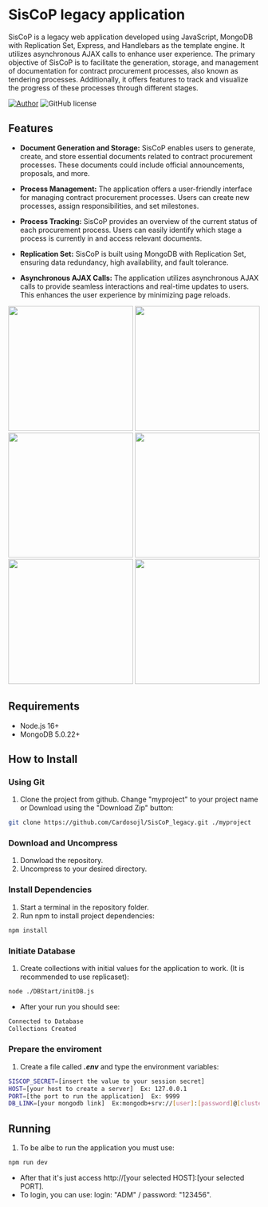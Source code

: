 # SisCoP legacy application
SisCoP is a legacy web application developed using JavaScript, MongoDB with Replication Set, Express, and Handlebars as the template engine. It utilizes asynchronous AJAX calls to enhance user experience. The primary objective of SisCoP is to facilitate the generation, storage, and management of documentation for contract procurement processes, also known as tendering processes. Additionally, it offers features to track and visualize the progress of these processes through different stages.

[![Author](http://img.shields.io/badge/author-@Cardosojl-blue.svg)](https://www.linkedin.com/in/jorge-luiz-cardoso-215914235/) ![GitHub license](https://img.shields.io/github/license/maitraysuthar/rest-api-nodejs-mongodb.svg)

## Features

+ **Document Generation and Storage:** SisCoP enables users to generate, create, and store essential documents related to contract procurement processes. These documents could include official announcements, proposals, and more.

+ **Process Management:** The application offers a user-friendly interface for managing contract procurement processes. Users can create new processes, assign responsibilities, and set milestones.

+ **Process Tracking:** SisCoP provides an overview of the current status of each procurement process. Users can easily identify which stage a process is currently in and access relevant documents.

+ **Replication Set:** SisCoP is built using MongoDB with Replication Set, ensuring data redundancy, high availability, and fault tolerance.

+ **Asynchronous AJAX Calls:** The application utilizes asynchronous AJAX calls to provide seamless interactions and real-time updates to users. This enhances the user experience by minimizing page reloads.

<div style="display: inline">
<img src="https://lh3.googleusercontent.com/pw/ADCreHcGiQrhZW2sR8bJH1992dZ-hQ12weM1pGhlRxBS0Wm-AQ9PLrvvr12TJYpEl6aqULX8KR10_MLuRSPSkDDaKzcy2V4y3A-rpRxofWlWEmtrwVxtigPw2x9h3wqjjpfNtwPBJvEJ3QBqyU3rCygoOEScsNGy2qwoAHdMiJUPFk7YeLbWfGBVc9g63U04X7aRJydpzR20_TK2Kc4RWUMSVOZ2dRBqFpb2bePNpXKUMiBRVa8V8btZtVYmwy-wi2ybMm5rZAxfpVvUc5gP9IeQ-wRpCUGtt17575vN5mMRQTFwZFtGCxF0SCrSsm_Yvk_e-M_4FdUardmn9AV3EqDxnGMH4rrhjU2wrpo-jJFhtP2pga62a12CnDfE9lyRUs3kkZobPSEOUAUNQhCuMUTygGtV10UPJDgiqkxkQCR4NQEEtZWsNuvWCe2xARed7sm7QoXk-qNSZwpFwY14srSHcwx9YmE4YSYwKIKFL_xgIIt-NPq0s1-n_mLXV1rWEY7k2rj8ZhQSmRs4StLnhFdzdeSYb2HX58MsrulNP3F-unEsDgWgT6dfP2OnPhhmSx_esL4DJbEfOltWZz76lPwjRzQv9fcrQOQkvQuthBGLlXyWE8_Tv2J77qggYRG4acC3a4TQZ7PO9vbqSXHrDR8uYRCqAAlM5eugr9XD9Ks55n_DPZ2z7U3ZNTR_Bz9aAjhrBY2jNLOpFwdvsjhM_buSYIL8633oxDH3qjLnmPGnr8U0DyQklpGB80gGJa6xJZi8rSVPc1zI5owbTBTX4bgcZt7t0C_CZv3BrZl5KjUq9yG7REebGAiPiHY5R5-Hd3N0LP7q3oIsZSqgdvHbu6TtCfR4i88_w9r-DCV3ZpmbNDsKiWZ0HwSQR9_YzcLtcI_Xi8c-w8gBKRfOGu25GLQpsgrjctlQ2bdTgcxF_HTwGa0UmE9PVuQ=w1697-h924-s-no?authuser=1" width="250px" />
<img src="https://lh3.googleusercontent.com/pw/ADCreHeuqjitMklQ6c-zCj6ORxSbfZJi_-FcdFO73Lkbv4qLoLn24x6D8FhMUjcCgUIwywfa6_LdoT52H99wA8lXQviC2HjXu6nXq9AqoWMdCKauDa50w60Di7s-75V5HAd08YJM8ZMVx7FTzIa3t4FHPTsamMTprAWRubQlZ19wli4lH5fnL0DJ2ahjvAXCIL9jO7l4XHspxFY_eTiXl--y2z47ZPLGMt_ijNoEz8VdbJAukh78zN6DY_RsV2jMfXEJu7rwc8BQCfBBHcYlWOHjHczYPG4D8wM0Fy_ewTE74RAaQrw7VT3EsD0fpiMhKXFBE4bqIt-CUZpXeMbiRSRmWwsZxqa9LgilCUtfGN3v2fMY54aoJ_HBXfg83SC2E19plsHPsEzfntk5UzpcZ6N5fksAtIbTPM7RU37096nmH-v8YYjupK29NC3T0c1_qQSNpzdZtPxrmCeAgsjpsYX7sGW9_vNVsccxgq2YWd6FDX9w2wjqH4Uzywhhf76dsP41QMakfvOtTnhH0AcViKxFmNoSwfPi5cgLcRbuANc-ummihOoGbM18Q6yAiAG7ckojZESCd99N09wsdODWwjdEOVN31d21E6i8cKi6L_BMT-uItDfIsQtoyq1FJyGNfF9vK9QAJqnqUJyVksg5mE7W3TRWwsTOzQeiTJYEr2f0V8C60SgEY_tf9XOWNO-SBi_G6qZjDrHepNgfqRr_2Ci0hGCCIkYm7RXcBsMpasP_XwN1pCYm7NWpktsWyZ8R2z7zh44rpY8-u0mYb7_DkJlTmGEPWla8icWyeVHLtADtXHViBKpxbw4NngsrhUUrFp6eMMqxTOq3EKACNX9-fM2KDs7XiikPR3SqlzStAGXqnyL2axruM0Y4vqMPrB6lwCxno5LtbUcPhZwsbZA55R_UuTaaGXwI-oh7N423NP1sPYtijUNlyR0=w1702-h924-s-no?authuser=1" width="250px" />  
</div>
<div style="display: inline">
<img src="https://lh3.googleusercontent.com/pw/ADCreHdQVFZQvAHQin4TMN2r5IJkuXeHCf_KKwXrGPoDyZXqSmAInusuv2uxgt910fVVygV4BjU13q1GIqnCWWmgYJ5J_g6546-j2sWPGQ-hVCeqIg4uR2cjztDilZra14PR2TId8EqXKO-mldsgSJgmWr4Ao4JWNWiLHyodrNDMRqTSKrVGandRdSRc53LeEiAKeurpzx0avIskNB5qp-5pS-XHdLF0e6jIvHTw5rAqzKxMNRq8ixMkBqUWZ16YKi2MZTdbkH6ksOxx1sM3_1Ad9h_aaxt-MMPLqLxIqGAqRtdtOMjw9ta7Dp8s68EJjhfcLFGIejojTeFhgnfAnPtZPzMIZxIg2VwuJTSEu0FZgHmDfqryoxzNTwjyt7V2M_5NYGVt99Qe10m3fZMNm-C1PPL0lXnxlzM22CMs2ijchHwI1R2fMJZYbdyTGsl9YqCs9fgmmiLu_i7Arae009noDxv6Zdoa3hOiZBpIxXd54F9mjjFqgmMi55bNOro1tOwK4xfElIHMtle_jJi_5jp1ytj6KYshz0rh9f60cUPvdDrafsEH6QqfFf4_UIYbdzAlx74eMR7qZhPMqex5Inxog5OtsknjoLftlLEE0BORIVtqbyf9JIhpxZ1InZDf58ZBKGWZopQOFW_QexOPB0MIs5qxBoDaI30a4Zmi9KAVHAljzQG4rRwWNN-t5fniBgD-7o7VcUOe8aF05iqQk-5ZivkbciQxv401PFU7sBeWLW6Nzx8VySym4G9dnXzoJbBfv9gOjywBI3k7K0_pubmAW-4cQOIL_XKLtYXvY5enH1OD8cbQQYX8NATjKNpsKG5T0jGRI0pPKA06tXr37BBO-Z4zvem6ZjTU39R2CUgdDTcLeTdhu1uXPdg89z0qe8sS1K4GTWOs06S7ecQTCCCBAZneusj9mIikJjsAbGzxPKiZsSyLhng=w1702-h924-s-no?authuser=1" width="250px" />
<img src="https://lh3.googleusercontent.com/pw/ADCreHc9Bi7eCHjUSbG_j9bZtPsBY93MkF9AXDIYc4ffW28hVHeMRZfYKoim86353LvKAHVhvwuRatcZQ7ynP5kxSWn-_-n7aF0OgcVnxqXkrofg8wXk1S34aKfccRGSDIo80SHsZWBObuhcuCzs0Dm0DgKOZjNMClElC5z_kDsu2q1GYaxe6tWa79BMQNJWn6ZN-pM_P43KPfPvOH9HhXjIL2v7KCgVg9BHsL53x6cSktF4osx7uX9OS8a1SWLbFnWU_vgSQPajZbNlIy-v8vW7IUN7lMb3MLPlY9-A13MTZ8rEzg5MPi35pQoxDMKQcR2AGK3aEfB16s5PrkpiY06yJE0txn99wOZ0sWifMMAy9TJKI2Y9vp0c5bQu1jfAsvlm_HeDwjcfVK58idFUszKNM1uf5pygTLyoOzVnOvOq9Y-dAykvZL6E1w22PfDtL1c-DlmKv_RZZRh9WHrY2fs07EReifhPpvK0pe6Yf1e1kYqSa1df0FaraFIi0kGuwiFrvxkkFnDW_8LaPkso054lwFkPuO9r1ewKIrNP-drrxy8W7zEz8Aq3OXm0zNRMkMeMZCDVeGcYQnrjOrlGQhMBhqK20YgqK1soxPn9HsNPM7qKEAcMj2wlfdUxhG9q7tyryyuacvQ9bIDIWVQQm421bwgZWBzv-9f4tl1-YGGypQbIE6eqG0clNV6VMzFmo8eQyURRyp-bb-98vfOIro0nYrzGNVtgn5T1Lbmf3kT0dERPgvpp5gn2xnn63xQNYgHkgEaZVgtuOP8lkBgSAcRJ6xLkl_Yzy9a-8JoCEd_8DMRCEoq6oZy_bw31QTsmtiWRqpsDGEdAWewK-cAn7sRINnYZGJgvYe1LUW37i_r07s4U7Iu7wD6YPY_CdHp6zlXfwm7Yhjfnv_eUzYscslYBnAUMF3oX0Acfw5XhumIQiMACUC70Eo8=w1695-h924-s-no?authuser=1" width="250px" />  
</div>
<div style="display: inline">
<img src="https://lh3.googleusercontent.com/pw/ADCreHeIGLn3mKR_duFb3lTDYbLUu76H__HYmdrDs3dbLoFjXDDhVS1GKn6EPZwlUMVl04-o6dv4APjyVRhFTqfT_IUtMKGMkDPsPVO_LaX3bvoyNFrS8-4Mupr1x2ZT09t4LqUt8AfjsnyRd6CTuQvioh68PcGI80FFeo-xfdRCtKOm5f3XqXidQ3-2sKztsZ1MoJqKaNrmnTYUbYEb0ofnHvmN26fuAonnWphx7zaY7uHZiqdeE33HDZ_h_8UeiQqIppCMJ6LZCGNc4f9fr0i1zz5e6QXMPDtQsq93m3c9Lz92D6IXDvfefa6O3wydH6A2KQZFUc2DBDjlph1Wx8czrsu3ZXBY5MYedjEPtCbbLyqKbYOk7zsGNhRHkS0A2MZ-xQ9_2hl6pFR8HOdtnLqCO58aS-RFVd9h_kIvowSC7evDDGOuCeKPNCl0m-5977s2ZbI-LpNZGKu9qF_oFnAcn4M2Rb9LOb6KC-5jGSYwu0hg907GRTW40FGNz4KiSl9XF1XCVguSuBXaubs0ZsMdpZsJFq-xnnR7W6UEMEGEh91A8paTe1--oXYotEmg4fHs1D5jM66wnP_AXqALCQlFrq4d8Ti4raGYs4INoHZNtJWluJkjDSBw0dICMGZCSJ6C7QoNh1YuMKDl2X8845K2RWmo3kPHcwuhzD_3BBLsZt6X_X0zZHrwFl9kWk5wDXRHde7bm7fa229l4U2Dg2mFcO9T_OIThh8jUsxISJ5JutjfG2mVpneeJRQnfKqVgytT-Z9Als4Dlnr1RApiD08qgTR_RWMe2fFUEzJQHeAA8xOjeNc0wKAv_576UAvzBIHE6oZGwp2z19QHebqH-QoMOkimiRvwlTbq_DvnR7f2t5bp7Ogcq309eD8Cv4GJM4hCxyFfV8JPgUbirz9fTH6NLKWk-MGGdRqVP1wSoxsIPhlAMfluNMU=w1698-h924-s-no?authuser=1" width="250px" />
<img src="https://lh3.googleusercontent.com/pw/ADCreHcdJ5mZwdnkYnZQIzU1v_9hOvAuhdVAiIYgmJ6XkaIqDQsQxiJ8VROp2SYrZnhNaDH6mSspP4jm3RtjG8i42ic7M6ZhU0h9xxcehIOjQ-Dp60yfg80VlnOK-vEjkMXHyU-xFVTMao7pYft95PqUi2Ey1-62GUdfAiuiN7mKj4sh1_7iZd0rZCVVCjZw1jRemOFpD_HfanzuC_3Rt4sY1ahreDYva8garODVjKBB2K1bObNIWMs4qiMu6eIuF3mYnlBh9gPmlcmB0BzNC_Mgko4YChokfp3l1V7cJuaYUFYu6zEZfMNViiNiA2xrMCFa60knF5xAg3fpQG2DIRxx1rmBkVxWMj0rT5NJ2VgefvPdAORZLmrXCn1P3VieuEmSuBWU9kz5k_PUQb8khZkxOC60hiaC72PuvAIyaAza5p2rHR0-1gSL1Uqql1H4dy2bLto9NRN9zTJl6se3JbCNp98dRLnUNGK7nqM3lB2hG9LDwAPKs6rx-_JDvTrD8zW3R3bVzgzV4-Qb7fPFX5L51RJwXbuZ5wG-JqvUqVRkhxBVRTm1TTnN0EPX5GNOGI6S52t4JFglNR413uGH1m6MELE68Q9x1RMBXMijO3IsCBf_ncYNziOmcbIc_k6PgnyKUFOLeqv4oC3tkRWpgR8U2Ft1qrlvG_98-9Q-fA5hKbp1XEicwBDJNU5pUSOB58MJqVarXkXJ6iUsX26AUNuqcA5WDgqTru78D_1aFTkjan45OjBU4oP7Jq-cjyZr35tED2hPKjPv8nL6QKdorPjeWmXtB4m6YMhzZNDuWL8r5rraeYgTNuYTxSFa2p_ESXIBcbpI3tdvQ2AEXuHMLSMlpfRw7JpioUiroifdRZgH1zaXSqbRsOVBaubBZAoOGKE2hf9mwFphCUp2VpwsSyLLqfZZ77qzKPqpsIUEUPgBymdsvkObU5c=w1700-h924-s-no?authuser=1" width="250px" />  
</div>
 
## Requirements

+ Node.js 16+
+ MongoDB 5.0.22+

## How to Install

  ### Using Git
  1.   Clone the project from github. Change "myproject" to your project name or Download using the "Download Zip" button:
  ```bash
  git clone https://github.com/Cardosojl/SisCoP_legacy.git ./myproject
  ```
  ### Download and Uncompress
  1. Donwload the repository.
  2. Uncompress to your desired directory.

  ### Install Dependencies
  1. Start a terminal in the repository folder.
  2. Run npm to install project dependencies:
  ```bash
  npm install
  ```
  ### Initiate Database
  1. Create collections with initial values ​​for the application to work. (It is recommended to use replicaset):
  ```bash
  node ./DBStart/initDB.js
  ```
  + After your run you should see:
  ```sh
  Connected to Database
  Collections Created
  ```
  ### Prepare the enviroment
  1. Create a file called ***.env*** and type the environment variables:
  ```sh
  SISCOP_SECRET=[insert the value to your session secret]
  HOST=[your host to create a server]  Ex: 127.0.0.1
  PORT=[the port to run the application]  Ex: 9999
  DB_LINK=[your mongodb link]  Ex:mongodb+srv://[user]:[password]@[cluster]/siscop?retryWrites=true&w=majority
  ```
## Running
  1. To be albe to run the application you must use:
  ```bash
  npm run dev
  ```
  + After that it's just access http://[your selected HOST]:[your selected PORT].
  + To login, you can use:  login: "ADM" / password: "123456".